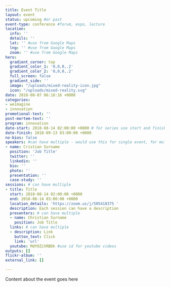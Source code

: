 ```yaml
---
title: Event Title
layout: event
status: upcoming #or past
event-type: conference #forum, expo, lecture
location:
  info: ''
  details: ''
  lat: '' #use from Google Maps
  lng: '' #use from Google Maps
  zoom: '' #use from Google Maps
hero:
  gradient_corner: top
  gradient_color_1: '0,0,0,.2'
  gradient_color_2: '0,0,0,.2'
  full_screen: false
  gradient_side: ''
  image: "/uploads/mixed-reality-icon.jpg"
  icon: "/uploads/mixed-reality.svg"
date: 2018-08-07 06:18:16 +0000
categories:
- weimagine
- innovation
promotional-text: ''
post-mortem-text: ''
program: innovation
date-start: 2018-08-14 02:00:00 +0000 # for series use start and finish for whole series
date-finish: 2018-09-13 03:00:00 +0000
no-bios: false
speakers: #can have multiple - would use this for single event, for multiple events use sessions below
- name: Cristian Surname
  position: 'Job Title'
  twitter: ''
  linkedin: ''
  bio: ''
  photo: ''
  presentation: ''
  case-study: ''
sessions: # can have multiple
- title: Title
  start: 2018-08-14 02:00:00 +0000
  end: 2018-08-14 03:00:00 +0000
  location_details: 'https://zoom.us/j/505418375 '
  description: Each session can have a description
  presenters: # can have multiple
  - name: Christian Surname
    position: Job Title
  links: # can have multiple
  - description: Link
    button_text: Click
    link: 'url'
  youtube: MdYOZihRBDk #use id for youtube videos
outputs: []
flickr-album: ''
external_link: []

---
```

Content about the event goes here
